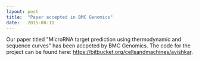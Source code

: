```yaml
---
layout: post
title:  "Paper accepted in BMC Genomics" 
date:   2015-08-11
---
```


Our paper titled "MicroRNA target prediction using thermodynamic and sequence curves" has been accpeted by BMC Genomics. The code for the project can be found here: https://bitbucket.org/cellsandmachines/avishkar.

